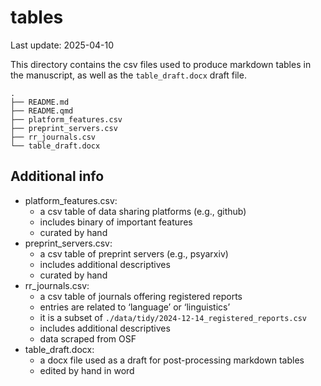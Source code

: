 

# tables

Last update: 2025-04-10

This directory contains the csv files used to produce markdown tables in
the manuscript, as well as the `table_draft.docx` draft file.

    .
    ├── README.md
    ├── README.qmd
    ├── platform_features.csv
    ├── preprint_servers.csv
    ├── rr_journals.csv
    └── table_draft.docx

## Additional info

- platform_features.csv:
  - a csv table of data sharing platforms (e.g., github)
  - includes binary of important features
  - curated by hand
- preprint_servers.csv:
  - a csv table of preprint servers (e.g., psyarxiv)
  - includes additional descriptives
  - curated by hand
- rr_journals.csv:
  - a csv table of journals offering registered reports
  - entries are related to ‘language’ or ‘linguistics’
  - it is a subset of `./data/tidy/2024-12-14_registered_reports.csv`
  - includes additional descriptives
  - data scraped from OSF
- table_draft.docx:
  - a docx file used as a draft for post-processing markdown tables
  - edited by hand in word
